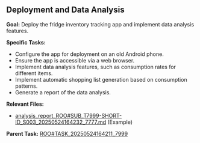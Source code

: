 ## Deployment and Data Analysis

**Goal:** Deploy the fridge inventory tracking app and implement data analysis features.

**Specific Tasks:**

*   Configure the app for deployment on an old Android phone.
*   Ensure the app is accessible via a web browser.
*   Implement data analysis features, such as consumption rates for different items.
*   Implement automatic shopping list generation based on consumption patterns.
*   Generate a report of the data analysis.

**Relevant Files:**

*   [analysis_report_ROO#SUB_T7999-SHORT-ID_S003_20250524164232_7777.md](.rooroo/tasks/ROO#SUB_T7999-SHORT-ID_S003_20250524164232_7777/analysis_report_ROO#SUB_T7999-SHORT-ID_S003_20250524164232_7777.md) (Example)

**Parent Task:** [ROO#TASK_20250524164211_7999](.rooroo/tasks/ROO#TASK_20250524164211_7999/context.md)